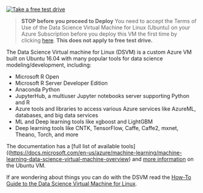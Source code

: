 ﻿[![Take a free test drive](https://caqsres.blob.core.windows.net/linuxdatasciencevm/TakeAFreeTestDrive.png)](https://azuremarketplace.microsoft.com/en-us/marketplace/apps/microsoft-ads.linux-data-science-vm-ubuntu?tab=Overview)

> **STOP before you proceed to Deploy**  You need to accept the Terms of Use of the Data Science Virtual Machine for Linux (Ubuntu) on your Azure Subscription before you deploy this VM the first time by clicking [here]({Constants.LinuxDsVmTermOfUseUrl}). **This does not apply to free test drive.**

The Data Science Virtual machine for Linux (DSVM) is a custom Azure VM built on Ubuntu 16.04 with many popular tools for data science modeling/development, including:

* Microsoft R Open
* Microsoft R Server Developer Edition
* Anaconda Python
* JupyterHub, a multiuser Jupyter notebooks server supporting Python and R
* Azure tools and libraries to access various Azure services like AzureML, databases, and big data services
* ML and Deep learning tools like xgboost and LightGBM
* Deep learning tools like CNTK, TensorFlow, Caffe, Caffe2, mxnet, Theano, Torch, and more

The documentation has a [full list of available tools]((https://docs.microsoft.com/en-us/azure/machine-learning/machine-learning-data-science-virtual-machine-overview) and [more information](https://docs.microsoft.com/en-us/azure/machine-learning/machine-learning-data-science-dsvm-ubuntu-intro) on the Ubuntu VM. 

If are wondering about things you can do with the DSVM read the [How-To Guide to the Data Science Virtual Machine for Linux](https://azure.microsoft.com/documentation/articles/machine-learning-data-science-linux-dsvm-walkthrough/).